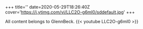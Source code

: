 +++
title=''
date=2020-05-29T18:26:40Z
cover='https://i.ytimg.com/vi/LLC2O-g6mI0/sddefault.jpg'
+++

All content belongs to GlennBeck.
{{< youtube LLC2O-g6mI0 >}}
